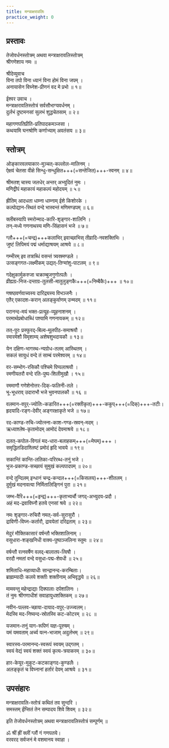 ```yaml
---
title: मन्त्राक्षरावलिः
practice_weight: 0
---
```


## प्रस्तावः
तेजोवर्धनस्तोत्रम् अथवा मन्त्राक्षरावलिस्तोत्रम्   
श्रीगणेशाय नमः ॥  
 
श्रीदेव्युवाच    
विना तपो विना ध्यानं विना होमं विना जपम् ।  
अनायासेन विघ्नेश-प्रीणनं वद मे प्रभो ॥ १॥  
  
ईश्वर उवाच ।  
मन्त्राक्षरावलिस्तोत्रं सर्वसौभाग्यवर्धनम् ।  
दुर्लभं दुष्टमनसां सुलभं शुद्धचेतसाम् ॥ २॥  
  
महागणपतिप्रीति-प्रतिपादकमञ्जसा ।  
कथयामि घनश्रोणि कर्णाभ्याम् अवतंसय ॥ ३॥  
  
## स्तोत्रम्

ओङ्कारवलयाकार-मुञ्चत्-कल्लोल-मालिनम् ।  
ऐक्षवं चेतसा वीक्षे सिन्धु-सन्धुक्षित+++(=सन्तेजित)+++-स्वनम् ॥ ४॥  
  
श्रीमतश् चास्य जलधेर् अन्तर् अभ्युदितं नुमः ।  
मणिद्वीपं महाकायं महाकल्पं महोदयम् ॥ ५॥  
  
ह्रीतिम् आदधता धाम्ना धाम्नाम् ईशे किशोरके ।  
कल्पोद्यान-स्थितं वन्दे भास्वन्तं मणिमण्डपम् ॥ ६॥  

क्लीबस्यापि स्मरोन्माद-कारि-शृङ्गार-शालिनि ।  
तन्-मध्ये गणनाथस्य मणि-सिंहासनं भजे ॥ ७॥  
  
ग्लौ+++(=चन्द्र)+++कलाभिर् इवाच्छाभिस् तीव्रादि-नवशक्तिभिः ।  
जुष्टं लिपिमयं पद्मं धर्माद्याश्रयम् आश्रये ॥ ८॥  
  
गम्भीरम् इव तत्राब्धिं वसन्तं त्र्यस्रमण्डले ।  
उत्सङ्गगत-लक्ष्मीकम् उद्यत्-तिग्मांशु-पाटलम् ॥ ९॥  
  
गदेक्षुकार्मुकरुजा चक्राम्बुजगुणोत्पलैः ।  
व्रीह्यग्र-निज-दन्ताग्र-तुलसी-मातुलुङ्गकैः+++(=निम्बैकैः)+++ ॥ १०॥  
  
णषष्ठवर्णवाच्यस्य दारिद्र्यस्य विभञ्जनैः ।  
एतैर् एकादश-करान् अलङ्कुर्वाणम् उन्मदम् ॥ ११॥  
  
परानन्द-मयं भक्त-प्रत्यूह-व्यूहनाशनम् ।  
परमार्थप्रबोधाब्धिं पश्यामि गणनायकम् ॥ १२॥  
  
तत्-पुरः प्रस्फुरद्-बिल्व-मूलपीठ-समाश्रयौ ।  
रमारमेशौ विमृशाम्य् अशेषशुभदायकौ ॥ १३॥  
  
येन दक्षिण-भागस्थ-न्यग्रोध-तलम् आस्थितम् ।  
सकलं सायुधं वन्दे तं साम्बं परमेश्वरम् ॥ १४॥  
  
वर-सम्भोग-रसिकौ पश्चिमे पिप्पलाश्रयौ ।  
रमणीयतरौ वन्दे रति-पुष्प-शिलीमुखौ । १५॥  
  
रममाणौ गणेशेनोत्तर-दिक्-फलिनी-तले ।  
भू-भूधराव् उदाराभौ भजे भुवनपालकौ ॥ १६ ॥  
  
वलमान-वपुर्-ज्योतिः-कडारित+++(=रक्तीकृत)+++-ककुप्+++(=दिक्)+++-तटीः।  
हृदयादि-रङ्ग-देवीर् अङ्गरक्षाकृते भजे ॥ १७॥  
  
रद-काण्ड-रुचि-ज्योत्स्ना-काश-गण्ड-स्रवन्-मदम् ।  
ऋध्याश्लेष-कृतामोदम् आमोदं देवमाश्रये ॥ १८॥  
  
दलत्-कपोल-विगलं मद-धारा-बलाहकम्+++(=मेघम्)+++ ।  
समृद्धितडिदाश्लिष्टं प्रमोदं हृदि भावये ॥ १९॥  
  
सकान्तिं कान्ति-लतिका-परिरब्ध-तनुं भजे ।  
भुज-प्रकाण्ड-सच्छायं सुमुखं कल्पपादपम् ॥ २०॥  
  
वन्दे तुन्दिलम् इन्धानं चन्द्र-कन्दल+++(=किसलय)+++-शीतलम् ।  
दुर्मुखं मदनावत्या निर्मितालिङ्गिनं पुरा ॥ २१॥  
  
जम्भ-वैरि+++(=इन्द्र)+++-कृताभ्यर्चौ जगद्-अभ्युदय-प्रदौ ।  
अहं मद-द्रवाविघ्नौ हतये एनसां श्रये ॥ २२॥  
  
नमः शृङ्गार-रुचिरौ नमत्-सर्व-सुरासुरौ ।  
द्राविणी-विघ्न-कर्तारौ, द्रावयेतां दरिद्रताम् ॥ २३॥  
  
मेदुरं मौक्तिकासारं वर्षन्तौ भक्तिशालिनाम् ।  
वसुधारा-शङ्खनिधी वाक्य-पुष्पाञ्जलिना स्तुमः ॥ २४॥  
  
वर्षन्तौ रत्नवर्षेण वलद्-बालातप-त्विषौ ।  
वरदौ नमतां वन्दे वसुधा-पद्म-शेवधी ॥ २५॥  
  
शमिताधि-महाव्याधीः सान्द्रानन्द-करम्बिताः।  
ब्राह्मम्यादीः कलये शक्तीः शक्तीनाम् अभिवृद्धये ॥ २६॥  
  
मामवन्तु महेन्द्राद्याः दिक्पालाः दर्पशालिनः ।  
तं नुमः श्रीगणाधीशं सवाहायुधशक्तिकम् ॥ २७॥  
  
नवीन-पल्लव-च्छाया-दायाद-वपुर्-उज्ज्वलम्।   
मेदस्वि मद-निष्यन्द-स्रोतस्वि कट-कोटरम् ॥ २८ ॥  
  
यजमान-तनुं याग-रूपिणं यज्ञ-पूरुषम् ।  
यमं यमवताम् अर्च्य यत्न-भाजाम् अदुर्लभम् ॥ २९॥  
  
स्वारस्य-परमानन्द-स्वरूपं स्वयम् उद्गतम् ।  
स्वयं वेद्यं स्वयं शक्तं स्वयं कृत्य-त्रयाकरम्  ॥ ३०॥  
  
हार-केयूर-मुकुट-कटकाङ्गद-कुण्डलैः ।  
अलङ्कृतं च विघ्नानां हर्तारं देवम् आश्रये ॥ ३१॥  

## उपसंहारः  
मन्त्राक्षरावलि-स्तोत्रं कथितं तव सुन्दरि ।  
समस्तम् ईप्सितं तेन सम्पादय शिवे शिवम् ॥ ३२॥  
  
इति तेजोवर्धनस्तोत्रम् अथवा मन्त्राक्षरावलिस्तोत्रं सम्पूर्णम् ॥  
  
ॐ श्रीं ह्रीं क्लीं ग्लौं गं गणपतये।  
वरवरद सर्वजनं मे वशमानय स्वाहा ।  

